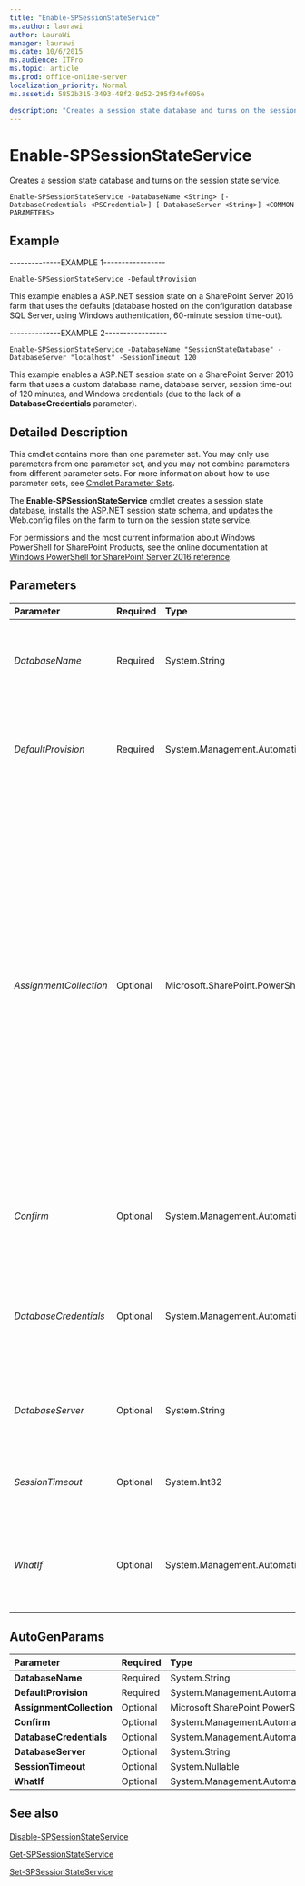 ```yaml
---
title: "Enable-SPSessionStateService"
ms.author: laurawi
author: LauraWi
manager: laurawi
ms.date: 10/6/2015
ms.audience: ITPro
ms.topic: article
ms.prod: office-online-server
localization_priority: Normal
ms.assetid: 5852b315-3493-48f2-8d52-295f34ef695e

description: "Creates a session state database and turns on the session state service."
---
```


# Enable-SPSessionStateService

Creates a session state database and turns on the session state service.
  
```
Enable-SPSessionStateService -DatabaseName <String> [-DatabaseCredentials <PSCredential>] [-DatabaseServer <String>] <COMMON PARAMETERS>

```

## Example

--------------EXAMPLE 1-----------------
  
```
Enable-SPSessionStateService -DefaultProvision
```

This example enables a ASP.NET session state on a SharePoint Server 2016 farm that uses the defaults (database hosted on the configuration database SQL Server, using Windows authentication, 60-minute session time-out).
  
--------------EXAMPLE 2-----------------
  
```
Enable-SPSessionStateService -DatabaseName "SessionStateDatabase" -DatabaseServer "localhost" -SessionTimeout 120

```

This example enables a ASP.NET session state on a SharePoint Server 2016 farm that uses a custom database name, database server, session time-out of 120 minutes, and Windows credentials (due to the lack of a **DatabaseCredentials** parameter). 
  
## Detailed Description

This cmdlet contains more than one parameter set. You may only use parameters from one parameter set, and you may not combine parameters from different parameter sets. For more information about how to use parameter sets, see [Cmdlet Parameter Sets](https://go.microsoft.com/fwlink/?LinkID=187810). 
  
The **Enable-SPSessionStateService** cmdlet creates a session state database, installs the ASP.NET session state schema, and updates the Web.config files on the farm to turn on the session state service. 
  
For permissions and the most current information about Windows PowerShell for SharePoint Products, see the online documentation at [Windows PowerShell for SharePoint Server 2016 reference](https://go.microsoft.com/fwlink/p/?LinkId=671715). 
  
## Parameters

|**Parameter**|**Required**|**Type**|**Description**|
|:-----|:-----|:-----|:-----|
| _DatabaseName_ <br/> |Required  <br/> |System.String  <br/> |Specifies the name of the database for the session state service.  <br/> The type must be a valid name of a SQL Server database; for example, SessionStateDB1.  <br/> |
| _DefaultProvision_ <br/> |Required  <br/> |System.Management.Automation.SwitchParameter  <br/> |Specifies that the default provisioning settings are used. The default provisioning settings are: Windows Authentication, Auto SQL Server (configuration database), and Auto Catalog Name.  <br/> |
| _AssignmentCollection_ <br/> |Optional  <br/> |Microsoft.SharePoint.PowerShell.SPAssignmentCollection  <br/> |Manages objects for the purpose of proper disposal. Use of objects, such as **SPWeb** or **SPSite**, can use large amounts of memory and use of these objects in Windows PowerShell scripts requires proper memory management. Using the **SPAssignment** object, you can assign objects to a variable and dispose of the objects after they are needed to free up memory. When **SPWeb**, **SPSite**, or **SPSiteAdministration** objects are used, the objects are automatically disposed of if an assignment collection or the **Global** parameter is not used.  <br/> > [!NOTE]> When the **Global** parameter is used, all objects are contained in the global store. If objects are not immediately used, or disposed of by using the **Stop-SPAssignment** command, an out-of-memory scenario can occur.           |
| _Confirm_ <br/> |Optional  <br/> |System.Management.Automation.SwitchParameter  <br/> |Prompts you for confirmation before executing the command. For more information, type the following command: **get-help about_commonparameters** <br/> |
| _DatabaseCredentials_ <br/> |Optional  <br/> |System.Management.Automation.PSCredential  <br/> |Specifies the database credentials for SQL Authentication used to access the session state service database. If this parameter is not specified, Windows authentication is used.  <br/> The type must be a valid **PSCredential** object.  <br/> |
| _DatabaseServer_ <br/> |Optional  <br/> |System.String  <br/> |Specifies the host SQL Server for the state service database.  <br/> The type must be a valid SQL Server host name; for example, SQLServerHost1.  <br/> |
| _SessionTimeout_ <br/> |Optional  <br/> |System.Int32  <br/> |Specifies the time, in minutes, that a ASP .NET session state service will remain active with no user activity. The default value is **60**.  <br/> |
| _WhatIf_ <br/> |Optional  <br/> |System.Management.Automation.SwitchParameter  <br/> |Displays a message that describes the effect of the command instead of executing the command. For more information, type the following command: **get-help about_commonparameters** <br/> |
   
## AutoGenParams

|**Parameter**|**Required**|**Type**|**Description**|
|:-----|:-----|:-----|:-----|
|**DatabaseName** <br/> |Required  <br/> |System.String  <br/> ||
|**DefaultProvision** <br/> |Required  <br/> |System.Management.Automation.SwitchParameter  <br/> ||
|**AssignmentCollection** <br/> |Optional  <br/> |Microsoft.SharePoint.PowerShell.SPAssignmentCollection  <br/> ||
|**Confirm** <br/> |Optional  <br/> |System.Management.Automation.SwitchParameter  <br/> ||
|**DatabaseCredentials** <br/> |Optional  <br/> |System.Management.Automation.PSCredential  <br/> ||
|**DatabaseServer** <br/> |Optional  <br/> |System.String  <br/> ||
|**SessionTimeout** <br/> |Optional  <br/> |System.Nullable  <br/> ||
|**WhatIf** <br/> |Optional  <br/> |System.Management.Automation.SwitchParameter  <br/> ||
   
## See also

#### 

[Disable-SPSessionStateService](disable-spsessionstateservice.md)
  
[Get-SPSessionStateService](get-spsessionstateservice.md)
  
[Set-SPSessionStateService](set-spsessionstateservice.md)

